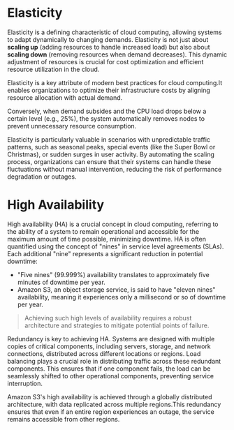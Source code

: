 # Elasticity

Elasticity is a defining characteristic of cloud computing, allowing systems to adapt dynamically to changing demands. Elasticity is not just about **scaling up** (adding resources to handle increased load) but also about **scaling down** (removing resources when demand decreases). This dynamic adjustment of resources is crucial for cost optimization and efficient resource utilization in the cloud.

Elasticity is a key attribute of modern best practices for cloud computing.It enables organizations to optimize their infrastructure costs by aligning resource allocation with actual demand.

Conversely, when demand subsides and the CPU load drops below a certain level (e.g., 25%), the system automatically removes nodes to prevent unnecessary resource consumption. 

Elasticity is particularly valuable in scenarios with unpredictable traffic patterns, such as seasonal peaks, special events (like the Super Bowl or Christmas), or sudden surges in user activity. By automating the scaling process, organizations can ensure that their systems can handle these fluctuations without manual intervention, reducing the risk of performance degradation or outages.

# High Availability

High availability (HA) is a crucial concept in cloud computing, referring to the ability of a system to remain operational and accessible for the maximum amount of time possible, minimizing downtime. HA is often quantified using the concept of "nines" in service level agreements (SLAs). Each additional "nine" represents a significant reduction in potential downtime:

* "Five nines" (99.999%) availability translates to approximately five minutes of downtime per year.
* Amazon S3, an object storage service, is said to have "eleven nines" availability, meaning it experiences only a millisecond or so of downtime per year.

> Achieving such high levels of availability requires a robust architecture and strategies to mitigate potential points of failure. 

Redundancy is key to achieving HA. Systems are designed with multiple copies of critical components, including servers, storage, and network connections, distributed across different locations or regions. Load balancing plays a crucial role in distributing traffic across these redundant components. This ensures that if one component fails, the load can be seamlessly shifted to other operational components, preventing service interruption.

Amazon S3's high availability is achieved through a globally distributed architecture, with data replicated across multiple regions.This redundancy ensures that even if an entire region experiences an outage, the service remains accessible from other regions.